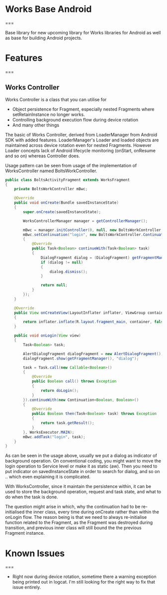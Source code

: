 # Works Base Android
===

Base library for new upcoming library for Works libraries for Android as well as base for building Android projects.

# Features
===

## Works Controller
Works Controller is a class that you can utilise for 

* Object persistence for Fragment, especially nested Fragments where setRetainInstance no longer works.
* Controlling background execution flow during device rotation
* And many other things

The basic of Works Controller, derived from LoaderManager from Android SDK with added features. LoaderManager's Loader and loaded objects are maintained across device rotation even for nested Fragments. However Loader concepts lack of Android lifecycle monitoring (onStart, onResume and so on) whereas Controller does.

Usage pattern can be seen from usage of the implementation of WorksController named BoltsWorkController.

```java
public class BoltsActivityFragment extends WorksFragment
{
    private BoltsWorkController mBwc;

    @Override
    public void onCreate(Bundle savedInstanceState)
    {
        super.onCreate(savedInstanceState);

        WorksControllerManager manager = getControllerManager();

        mBwc = manager.initController(0, null, new BoltsWorkController.ControllerCallbacks());
        mBwc.setContinuation("login", new BoltsWorkController.ContinuationFactory<Boolean>()
        {
            @Override
            public Task<Boolean> continueWith(Task<Boolean> task)
            {
                DialogFragment dialog = (DialogFragment) getFragmentManager().findFragmentByTag("dialog");
                if (dialog != null)
                {
                    dialog.dismiss();
                }

                return null;
            }
        });
    }

    @Override
    public View onCreateView(LayoutInflater inflater, ViewGroup container, Bundle savedInstanceState)
    {
        return inflater.inflate(R.layout.fragment_main, container, false);
    }

    public void onLogin(View view)
    {
        Task<Boolean> task;

        AlertDialogFragment dialogFragment = new AlertDialogFragment();
        dialogFragment.show(getFragmentManager(), "dialog");

        task = Task.call(new Callable<Boolean>()
        {
            @Override
            public Boolean call() throws Exception
            {
                return doLogin();
            }
        }).continueWith(new Continuation<Boolean, Boolean>()
        {
            @Override
            public Boolean then(Task<Boolean> task) throws Exception
            {
                return task.getResult();
            }
        }, WorksExecutor.MAIN);
        mBwc.addTask("login", task);
    }
}
```

As can be seen in the usage above, usually we put a dialog as indicator of background operation. On conventional coding, you might want to move the login operation to Service level or make it as static (aw). Then you need to put indicator on savedInstanceState in order to search for dialog, and so on .. which even explaining it is complicated.

With WorksController, since it maintain the persistence within, it can be used to store the background operation, request and task state, and what to do when the task is done. 

The question might arise in which, why the continuation had to be re-initialised the inner class, every time during onCreate rather than within the onLogin flow. The reason being is that we need to always re-initialise function related to the Fragment, as the Fragment was destroyed during transition, and previous inner class will still bound the the previous Fragment instance.

# Known Issues
===

* Right now during device rotation, sometime there a warning exception being printed out in logcat. I'm still looking for the right way to fix that issue entirely.